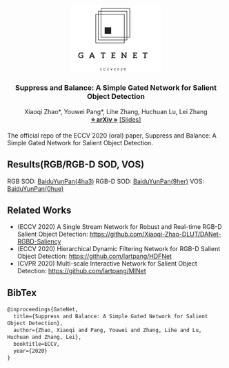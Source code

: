<p align="center">

  <img src="./image/GateNet_logo.png" alt="Logo" width="210" height="auto">


  <h3 align="center">Suppress and Balance: A Simple Gated Network for Salient Object Detection</h3>

  <p align="center">
    Xiaoqi Zhao*, Youwei Pang*, Lihe Zhang, Huchuan Lu, Lei Zhang
    <br />
    <a href="https://arxiv.org/pdf/2007.08074.pdf"><strong>⭐ arXiv »</strong></a>
    <a href="./2852.pdf" target="_black">[Slides]</a>
    <br />
  </p>
</p>

The official repo of the ECCV 2020 (oral) paper, Suppress and Balance: A Simple Gated Network for Salient Object Detection.  
## Results(RGB/RGB-D SOD, VOS)
RGB SOD: [BaiduYunPan(4ha3)](https://pan.baidu.com/s/1v967xG867F72Wfy_0J-KbQ) 
RGB-D SOD: [BaiduYunPan(9her)](https://pan.baidu.com/s/1mvgw_9w22PP5fpvHEDAx3A)
VOS: [BaiduYunPan(0hue)](https://pan.baidu.com/s/1somDG0QlupQ9kwWccVg1aQ)
## Related Works
* (ECCV 2020) A Single Stream Network for Robust and Real-time RGB-D Salient Object Detection: https://github.com/Xiaoqi-Zhao-DLUT/DANet-RGBD-Saliency
* (ECCV 2020) Hierarchical Dynamic Filtering Network for RGB-D Salient Object Detection: https://github.com/lartpang/HDFNet
* (CVPR 2020) Multi-scale Interactive Network for Salient Object Detection: https://github.com/lartpang/MINet
## BibTex  
```
@inproceedings{GateNet,
  title={Suppress and Balance: A Simple Gated Network for Salient Object Detection},
  author={Zhao, Xiaoqi and Pang, Youwei and Zhang, Lihe and Lu, Huchuan and Zhang, Lei},
  booktitle=ECCV,
  year={2020}
}
```
